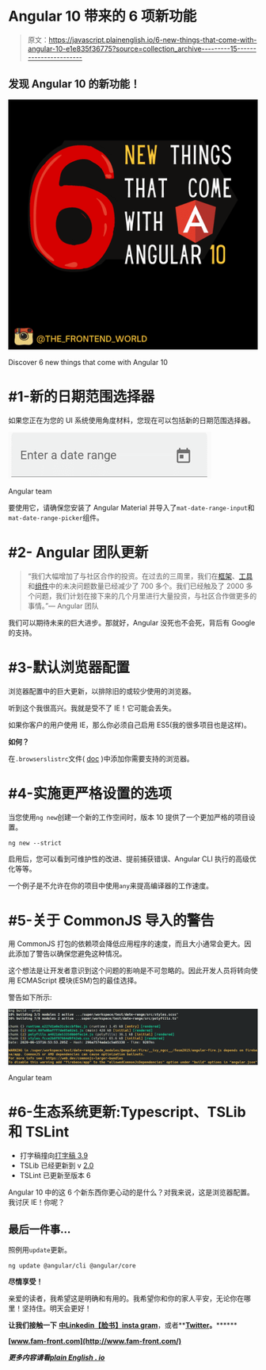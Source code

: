 # Angular 10 带来的 6 项新功能

> 原文：<https://javascript.plainenglish.io/6-new-things-that-come-with-angular-10-e1e835f36775?source=collection_archive---------15----------------------->

## 发现 Angular 10 的新功能！

![](img/9a780cf23846bd5cc7740ddcba5dcfe4.png)

Discover 6 new things that come with Angular 10

# #1-新的日期范围选择器

如果您正在为您的 UI 系统使用角度材料，您现在可以包括新的日期范围选择器。

![](img/fb1abd073e35bb06b6b5be98211ea033.png)

Angular team

要使用它，请确保您安装了 Angular Material 并导入了`mat-date-range-input`和`mat-date-range-picker`组件。

# #2- Angular 团队更新

> “我们大幅增加了与社区合作的投资。在过去的三周里，我们在[框架](https://github.com/angular/angular/issues)、[工具](https://github.com/angular/angular-cli/issues)和[组件](https://github.com/angular/components/issues)中的未决问题数量已经减少了 700 多个。我们已经触及了 2000 多个问题，我们计划在接下来的几个月里进行大量投资，与社区合作做更多的事情。”— Angular 团队

我们可以期待未来的巨大进步。那就好，Angular 没死也不会死，背后有 Google 的支持。

# #3-默认浏览器配置

浏览器配置中的巨大更新，以排除旧的或较少使用的浏览器。

听到这个我很高兴。我就是受不了 IE！它可能会丢失。

如果你客户的用户使用 IE，那么你必须自己启用 ES5(我的很多项目也是这样)。

**如何？**

在`.browserslistrc`文件( [doc](https://github.com/browserslist/browserslist#browserslist-) )中添加你需要支持的浏览器。

# #4-实施更严格设置的选项

当您使用`ng new`创建一个新的工作空间时，版本 10 提供了一个更加严格的项目设置。

```
ng new --strict
```

启用后，您可以看到可维护性的改进、提前捕获错误、Angular CLI 执行的高级优化等等。

一个例子是不允许在你的项目中使用`any`来提高编译器的工作速度。

# #5-关于 CommonJS 导入的警告

用 CommonJS 打包的依赖项会降低应用程序的速度，而且大小通常会更大。因此添加了警告以确保您避免这种情况。

这个想法是让开发者意识到这个问题的影响是不可忽略的。因此开发人员将转向使用 ECMAScript 模块(ESM)包的最佳选择。

警告如下所示:

![](img/10abdddac1050bec8c739a656ae9a93e.png)

Angular team

# #6-生态系统更新:Typescript、TSLib 和 TSLint

*   打字稿撞向[打字稿 3.9](https://www.typescriptlang.org/docs/handbook/release-notes/typescript-3-9.html)
*   TSLib 已经更新到 v [2.0](https://github.com/microsoft/tslib/releases/tag/2.0.0)
*   TSLint 已更新至版本 6

Angular 10 中的这 6 个新东西你更心动的是什么？对我来说，这是浏览器配置。我讨厌 IE！你呢？

## 最后一件事…

照例用`update`更新。

```
ng update @angular/cli @angular/core
```

**尽情享受！**

亲爱的读者，我希望这是明确和有用的。我希望你和你的家人平安，无论你在哪里！坚持住。明天会更好！

**让我们接触一下** [**中**](https://medium.com/@famzil/)**[**Linkedin**](https://www.linkedin.com/in/fatima-amzil-9031ba95/)**[**【脸书】**](https://www.facebook.com/The-Front-End-World)**[**insta gram**](https://www.instagram.com/the_frontend_world/)**，或者**[**Twitter**](https://twitter.com/FatimaAMZIL9)**。********

****[www.fam-front.com](http://www.fam-front.com/)****

*****更多内容请看*[*plain English . io*](http://plainenglish.io/)****